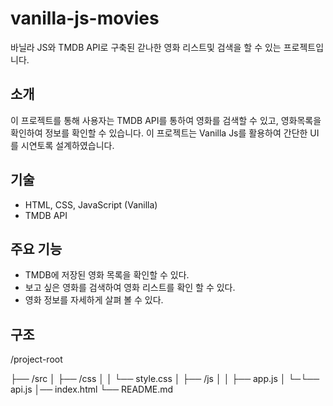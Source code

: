 # vanilla-js-movies

바닐라 JS와 TMDB API로 구축된 갇나한 영화 리스트및 검색을 할 수 있는 프로젝트입니다.

## 소개

이 프로젝트를 통해 사용자는 TMDB API를 통하여 영화를 검색할 수 있고, 영화목록을 확인하여 정보를 확인할 수 있습니다.
이 프로젝트는 Vanilla Js를 활용하여 간단한 UI를 시연토록 설계하였습니다.

## 기술

- HTML, CSS, JavaScript (Vanilla)
- TMDB API

## 주요 기능

- TMDB에 저장된 영화 목록을 확인할 수 있다.
- 보고 싶은 영화를 검색하여 영화 리스트를 확인 할 수 있다.
- 영화 정보를 자세하게 살펴 볼 수 있다.

## 구조

/project-root

├── /src
│ ├── /css
│ │ └── style.css
│ ├── /js
│ │ ├── app.js
│ └─└── api.js
│── index.html
└── README.md

